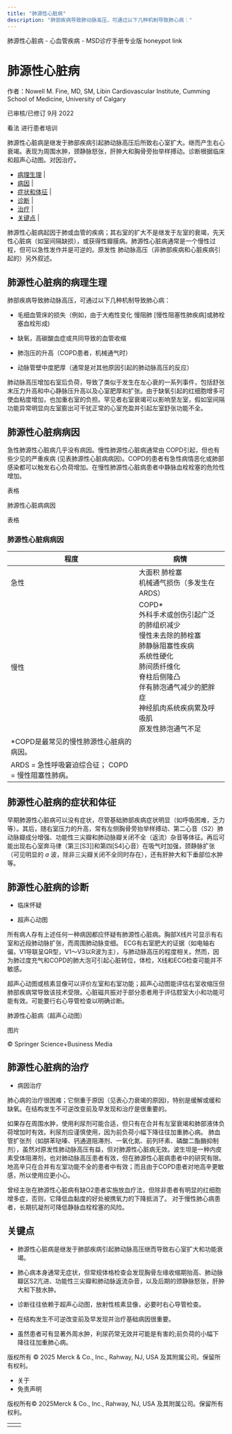 ```yaml
---
title: "肺源性心脏病"
description: "肺部疾病导致肺动脉高压，可通过以下几种机制导致肺心病："
---
```


﻿肺源性心脏病 \- 心血管疾病 \- MSD诊疗手册专业版 honeypot link

# 肺源性心脏病

作者：Nowell M. Fine, MD, SM, Libin Cardiovascular Institute, Cumming School of Medicine, University of
Calgary

已审核/已修订 9月 2022

看法 进行患者培训

肺源性心脏病是继发于肺部疾病引起肺动脉高压后所致右心室扩大。继而产生右心衰竭。表现为周围水肿，颈静脉怒张，肝肿大和胸骨旁抬举样搏动。诊断根据临床和超声心动图。对因治疗。

- [病理生理](#病理生理_v936487_zh) \|
- [病因](#病因_v936500_zh) \|
- [症状和体征](#症状和体征_v936542_zh) \|
- [诊断](#诊断_v936546_zh) \|
- [治疗](#治疗_v936555_zh) \|
- [关键点](#关键点_v9008388_zh) \|

肺源性心脏病起因于肺或血管的疾病；其右室的扩大不是继发于左室的衰竭，先天性心脏病（如室间隔缺损），或获得性瓣膜病。肺源性心脏病通常是一个慢性过程，但可以急性发作并是可逆的。原发性 肺动脉高压（非肺部疾病和心脏疾病引起的）另外叙述。

## 肺源性心脏病的病理生理

肺部疾病导致肺动脉高压，可通过以下几种机制导致肺心病：

- 毛细血管床的损失（例如，由于大疱性变化 慢阻肺 \[慢性阻塞性肺疾病\]或肺栓塞血栓形成)

- 缺氧，高碳酸血症或共同导致的血管收缩

- 肺泡压的升高（COPD患者，机械通气时）

- 动脉管壁中度肥厚（通常是对其他原因引起的肺动脉高压的反应）


肺动脉高压增加右室后负荷，导致了类似于发生在左心衰的一系列事件，包括舒张末压力升高和中心静脉压升高以及心室肥厚和扩张。由于缺氧引起的红细胞增多可使血粘度增加，也加重右室的负担。罕见者右室衰竭可以影响至左室，假如室间隔功能异常明显向左室膨出可干扰正常的心室充盈并引起左室舒张功能不全。

## 肺源性心脏病病因

急性肺源性心脏病几乎没有病因。慢性肺源性心脏病通常由 COPD引起，但也有些少见的严重疾病 (见表肺源性心脏病病因)。COPD的患者有急性病情恶化或肺部感染都可以触发右心负荷增加。在慢性肺源性心脏病患者中静脉血栓栓塞的危险性增加。

表格

肺源性心脏病病因

表格

### 肺源性心脏病病因

| 程度 | 病情 |
| --- | --- |
| 急性 | 大面积 肺栓塞<br>机械通气损伤（多发生在 ARDS） |
| 慢性 | COPD\*<br>外科手术或创伤引起广泛的肺组织减少<br>慢性未去除的肺栓塞<br>肺静脉阻塞性疾病<br>系统性硬化<br>肺间质纤维化<br>脊柱后侧隆凸<br>伴有肺泡通气减少的肥胖症<br>神经肌肉系统疾病累及呼吸肌<br>原发性肺泡通气不足 |
| \*COPD是最常见的慢性肺源性心脏病的病因。 |
| ARDS = 急性呼吸窘迫综合征； COPD = 慢性阻塞性肺病。 |

## 肺源性心脏病的症状和体征

早期肺源性心脏病可以没有症状，尽管基础肺部疾病症状明显（如呼吸困难，乏力等）。其后，随右室压力的升高，常有左侧胸骨旁抬举样搏动、第二心音（S2）肺动脉瓣成分增强、功能性三尖瓣和肺动脉瓣关闭不全（返流）杂音等体征。再后可能出现右心室奔马律（第三\[S3\]\]和第四\[S4\]心音）在吸气时加强，颈静脉扩张（可见明显的 _a_ 波，除非三尖瓣关闭不全同时存在），还有肝肿大和下垂部位水肿等。

## 肺源性心脏病的诊断

- 临床怀疑

- 超声心动图


所有病人存有上述任何一种病因都应怀疑有肺源性心脏病。胸部X线片可显示有右室和近段肺动脉扩张，而周围肺动脉变细。 ECG有右室肥大的证据（如电轴右偏，V1导联呈QR型，V1～V3以R波为主），与肺动脉高压的程度相关。然而，因为肺过度充气和COPD的肺大泡可引起心脏转位，体检，X线和ECG检查可能并不敏感。

超声心动图或核素显像可以评价左室和右室功能；超声心动图能评估右室收缩压但肺部疾病常导致该技术受限。心脏磁共振对于部分患者用于评估腔室大小和功能可能有效。可能要行右心导管检查以明确诊断。

肺源性心脏病（超声心动图）



图片

© Springer Science+Business Media

## 肺源性心脏病的治疗

- 病因治疗


肺心病的治疗很困难；它侧重于原因（见表心力衰竭的原因)，特别是缓解或缓和缺氧。在结构发生不可逆改变前及早发现和治疗是很重要的。

如果存在周围水肿，使用利尿剂可能合适，但只有在合并有左室衰竭和肺部液体负荷增加时有效。利尿剂应谨慎使用，因为前负荷小幅下降往往加重肺心病。 肺血管扩张剂（如肼苯哒嗪、钙通道阻滞剂、一氧化氮、前列环素、磷酸二酯酶抑制剂），虽然对原发性肺动脉高压有益，但对肺源性心脏病无效。波生坦是一种内皮素受体阻滞剂，也对肺动脉高压患者有效，但在肺源性心脏病患者中的研究有限。地高辛只在合并有左室功能不全的患者中有效；而且由于COPD患者对地高辛更敏感，所以使用应更小心。

曾经主张在肺源性心脏病有缺O2患者实施放血疗法，但除非患者有明显的红细胞增多症，否则，它降低血黏度的好处被携氧力的下降抵消了。 对于慢性肺心病患者，长期抗凝剂可降低静脉血栓栓塞的风险。

## 关键点

- 肺源性心脏病是继发于肺部疾病引起肺动脉高压继而导致右心室扩大和功能衰竭。

- 肺心病本身通常无症状，但常规体格检查会发现胸骨左缘收缩期抬高、肺动脉瓣区S2亢进、功能性三尖瓣和肺动脉返流杂音，以及后期的颈静脉怒张，肝肿大和下肢水肿。

- 诊断往往依赖于超声心动图，放射性核素显像，必要时右心导管检查。

- 在结构发生不可逆改变前及早发现并治疗基础病因很重要。

- 虽然患者可有显著外周水肿，利尿药常无效并可能是有害的;前负荷的小幅下降往往加重肺心病。




版权所有 © 2025
Merck & Co., Inc., Rahway, NJ, USA 及其附属公司。保留所有权利。

- 关于
- 免责声明

版权所有© 2025Merck & Co., Inc., Rahway, NJ, USA 及其附属公司。保留所有权利。

|     |     |
| --- | --- |
|  |  |
